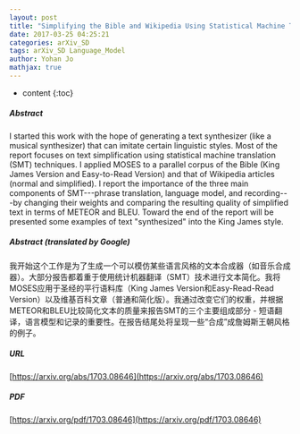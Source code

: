 ```yaml
---
layout: post
title: "Simplifying the Bible and Wikipedia Using Statistical Machine Translation"
date: 2017-03-25 04:25:21
categories: arXiv_SD
tags: arXiv_SD Language_Model
author: Yohan Jo
mathjax: true
---
```


* content
{:toc}

##### Abstract
I started this work with the hope of generating a text synthesizer (like a musical synthesizer) that can imitate certain linguistic styles. Most of the report focuses on text simplification using statistical machine translation (SMT) techniques. I applied MOSES to a parallel corpus of the Bible (King James Version and Easy-to-Read Version) and that of Wikipedia articles (normal and simplified). I report the importance of the three main components of SMT---phrase translation, language model, and recording---by changing their weights and comparing the resulting quality of simplified text in terms of METEOR and BLEU. Toward the end of the report will be presented some examples of text "synthesized" into the King James style.

##### Abstract (translated by Google)
我开始这个工作是为了生成一个可以模仿某些语言风格的文本合成器（如音乐合成器）。大部分报告都着重于使用统计机器翻译（SMT）技术进行文本简化。我将MOSES应用于圣经的平行语料库（King James Version和Easy-Read-Read Version）以及维基百科文章（普通和简化版）。我通过改变它们的权重，并根据METEOR和BLEU比较简化文本的质量来报告SMT的三个主要组成部分 - 短语翻译，语言模型和记录的重要性。在报告结尾处将呈现一些“合成”成詹姆斯王朝风格的例子。

##### URL
[https://arxiv.org/abs/1703.08646](https://arxiv.org/abs/1703.08646)

##### PDF
[https://arxiv.org/pdf/1703.08646](https://arxiv.org/pdf/1703.08646)

